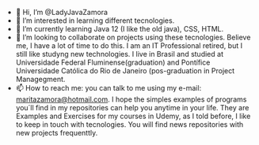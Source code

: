- 👋 Hi, I’m @LadyJavaZamora
- 👀 I’m interested in learning different tecnologies. 
- 🌱 I’m currently learning Java 12 (I like the old java), CSS, HTML.
- 💞️ I’m looking to collaborate on projects using these tecnologies. Believe me, I have a lot of time to do this. I am an IT Professional retired, but I still like studyng new technologies. I live in Brasil and studied at Universidade Federal Fluminense(graduation) and Pontífice Universidade Católica do Rio de Janeiro (pos-graduation in Project Managegment.
- 📫 How to reach me: you can talk to me using my e-mail: maritazamora@hotmail.com. I hope the simples examples of programs you´ll find in my repositories can help you anytime in your life. They are Examples and Exercises for my courses in Udemy, as I told before, I like to keep in touch with tecnologies. You will find news repositories with new projects frequenttly.

<!---
LadyJavaZamora/LadyJavaZamora is a ✨ special ✨ repository because its `README.md` (this file) appears on your GitHub profile.
You can click the Preview link to take a look at your changes.
--->
